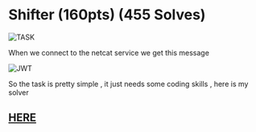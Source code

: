 # **Shifter (160pts) (455 Solves)**

![TASK](https://imgur.com/SZjr2vw.png)

When we connect to the netcat service we get this message

![JWT](https://imgur.com/MMLIhgh.png)

So the task is pretty simple , it just needs some coding skills , here is my solver

## **[HERE]()**

